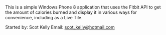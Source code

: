﻿This is a simple Windows Phone 8 application that uses the Fitbit API to get the amount of calories burned and display it in various ways for convenience, including as a Live Tile.

Started by: Scot Kelly
Email: scot_kelly@hotmail.com
